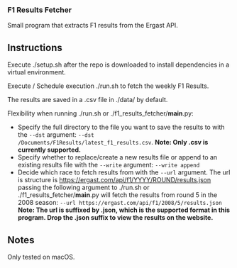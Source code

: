 ### F1 Results Fetcher
Small program that extracts F1 results from the Ergast API.

## Instructions
Execute ./setup.sh after the repo is downloaded to install dependencies in a
virtual environment.

Execute / Schedule execution ./run.sh to fetch the weekly F1 Results.

The results are saved in a .csv file in ./data/ by default.

Flexibility when running ./run.sh or ./f1_results_fetcher/__main__.py:
 * Specify the full directory to the file you want to save the results to with the `--dst` argument: `--dst /Documents/F1Results/latest_f1_results.csv`. <b>Note: Only .csv is currently supported.</b>
 * Specify whether to replace/create a new results file or append to an existing results file with the `--write` argument: `--write append`
 * Decide which race to fetch results from with the `--url` argument. The url is structure is https://ergast.com/api/f1/YYYY/ROUND/results.json passing the following argument to ./run.sh or ./f1_results_fetcher/__main__.py will fetch the results from round 5 in the 2008 season: `--url https://ergast.com/api/f1/2008/5/results.json` <b>Note: The url is suffixed by .json, which is the supported format in this program. Drop the .json suffix to view the results on the website.</b>

## Notes
Only tested on macOS.
